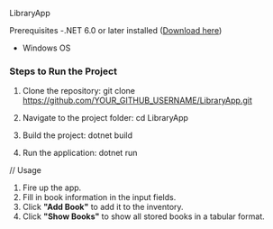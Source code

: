 LibraryApp

Prerequisites
-.NET 6.0 or later installed ([Download here](https://dotnet.microsoft.com/en-us/download/dotnet/6.0))
- Windows OS

### Steps to Run the Project
1. Clone the repository:
  git clone https://github.com/YOUR_GITHUB_USERNAME/LibraryApp.git
 
2. Navigate to the project folder:
  cd LibraryApp
 
3. Build the project:
  dotnet build

4. Run the application:
   dotnet run

// Usage
1. Fire up the app.
2. Fill in book information in the input fields.
3. Click **"Add Book"** to add it to the inventory.
4. Click **"Show Books"** to show all stored books in a tabular format.





